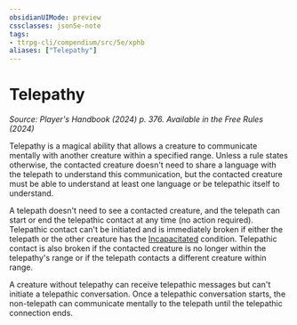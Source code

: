 ```yaml
---
obsidianUIMode: preview
cssclasses: json5e-note
tags:
- ttrpg-cli/compendium/src/5e/xphb
aliases: ["Telepathy"]
---
```

# Telepathy
*Source: Player's Handbook (2024) p. 376. Available in the Free Rules (2024)* 

Telepathy is a magical ability that allows a creature to communicate mentally with another creature within a specified range. Unless a rule states otherwise, the contacted creature doesn't need to share a language with the telepath to understand this communication, but the contacted creature must be able to understand at least one language or be telepathic itself to understand.

A telepath doesn't need to see a contacted creature, and the telepath can start or end the telepathic contact at any time (no action required). Telepathic contact can't be initiated and is immediately broken if either the telepath or the other creature has the [Incapacitated](conditions.md#Incapacitated) condition. Telepathic contact is also broken if the contacted creature is no longer within the telepathy's range or if the telepath contacts a different creature within range.

A creature without telepathy can receive telepathic messages but can't initiate a telepathic conversation. Once a telepathic conversation starts, the non-telepath can communicate mentally to the telepath until the telepathic connection ends.
